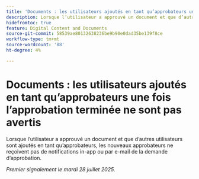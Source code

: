 ```yaml
---
title: 'Documents : les utilisateurs ajoutés en tant qu’approbateurs une fois l’approbation terminée ne sont pas avertis'
description: Lorsque l’utilisateur a approuvé un document et que d’autres utilisateurs sont ajoutés en tant qu’approbateurs, les nouveaux approbateurs ne reçoivent pas de notifications in-app ou par e-mail de la demande d’approbation.
hidefromtoc: true
feature: Digital Content and Documents
source-git-commit: 58539ae80132638236be9b90e0dad35be139f8ce
workflow-type: tm+mt
source-wordcount: '88'
ht-degree: 4%

---
```



# Documents : les utilisateurs ajoutés en tant qu’approbateurs une fois l’approbation terminée ne sont pas avertis

Lorsque l’utilisateur a approuvé un document et que d’autres utilisateurs sont ajoutés en tant qu’approbateurs, les nouveaux approbateurs ne reçoivent pas de notifications in-app ou par e-mail de la demande d’approbation.

_Premier signalement le mardi 28 juillet 2025._
